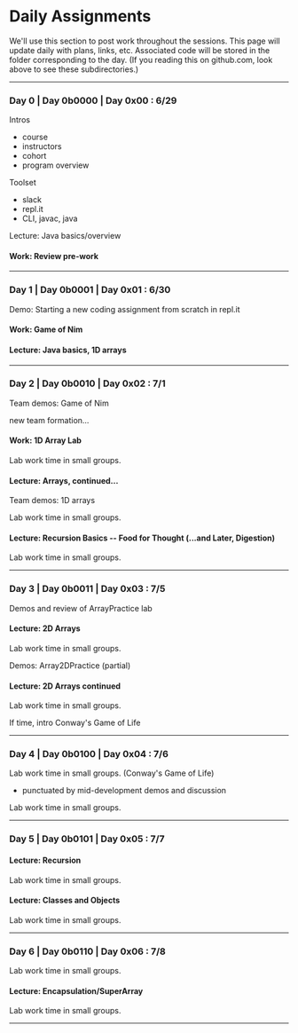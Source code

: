 # Daily Assignments
We'll use this section to post work throughout the sessions. This page will update daily with plans, links, etc. Associated code will be stored in the folder corresponding to the day. (If you reading this on github.com, look above to see these subdirectories.)

---

### Day 0 | Day 0b0000 | Day 0x00 : 6/29
Intros
- course
- instructors
- cohort
- program overview

Toolset
- slack
- repl.it
- CLI, javac, java

Lecture: Java basics/overview 

#### Work: Review pre-work

* * *

### Day 1 | Day 0b0001 | Day 0x01 : 6/30

Demo: Starting a new coding assignment from scratch in repl.it

#### Work: Game of Nim

#### Lecture: Java basics, 1D arrays

* * *

### Day 2 | Day 0b0010 | Day 0x02 : 7/1

Team demos: Game of Nim

new team formation...

#### Work: 1D Array Lab

Lab work time in small groups.

#### Lecture: Arrays, continued...

Team demos: 1D arrays

Lab work time in small groups.

#### Lecture: Recursion Basics -- Food for Thought (...and Later, Digestion)

Lab work time in small groups.

* * *

### Day 3 | Day 0b0011 | Day 0x03 : 7/5

Demos and review of ArrayPractice lab

#### Lecture: 2D Arrays

Lab work time in small groups.

Demos: Array2DPractice (partial)

#### Lecture: 2D Arrays continued

Lab work time in small groups.

If time, intro Conway's Game of Life

* * *

### Day 4 | Day 0b0100 | Day 0x04 : 7/6

Lab work time in small groups. (Conway's Game of Life)
- punctuated by mid-development demos and discussion
 
Lab work time in small groups.

* * *

### Day 5 | Day 0b0101 | Day 0x05 : 7/7

#### Lecture: Recursion

Lab work time in small groups.

#### Lecture: Classes and Objects

Lab work time in small groups.

* * *

### Day 6 | Day 0b0110 | Day 0x06 : 7/8

Lab work time in small groups.

#### Lecture: Encapsulation/SuperArray

Lab work time in small groups.

* * *
